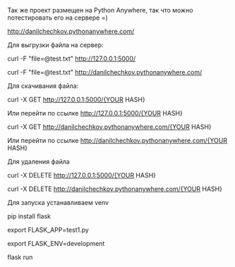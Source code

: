 Так же проект размещен на Python Anywhere, так что можно потестировать его на сервере =)

http://danilchechkov.pythonanywhere.com/

Для выгрузки файла на сервер:

curl -F "file=@test.txt" http://127.0.0.1:5000/

curl -F "file=@test.txt" http://danilchechkov.pythonanywhere.com/


Для скачивания файла:

curl -X GET http://127.0.0.1:5000/{YOUR HASH}

Или перейти по ссылке http://127.0.0.1:5000/{YOUR HASH}

curl -X GET http://danilchechkov.pythonanywhere.com/{YOUR HASH}

Или перейти по ссылке http://danilchechkov.pythonanywhere.com/{YOUR HASH}


Для удаления файла

curl -X DELETE http://127.0.0.1:5000/{YOUR HASH}

curl -X DELETE http://danilchechkov.pythonanywhere.com/{YOUR HASH}

Для запуска устанавливаем venv


pip install flask

export FLASK_APP=test1.py

export FLASK_ENV=development

flask run